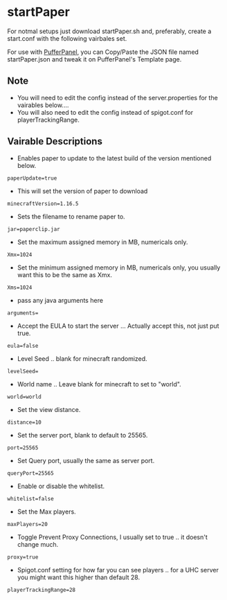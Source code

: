 # startPaper
For notmal setups just download startPaper.sh and, preferably, create a start.conf with the following vairbales set.

For use with [PufferPanel](https://github.com/PufferPanel/PufferPanel), you can Copy/Paste the JSON file named startPaper.json and tweak it on PufferPanel's Template page.
## Note
* You will need to edit the config instead of the server.properties for the vairables below....
* You will also need to edit the config instead of spigot.conf for playerTrackingRange.


## Vairable Descriptions
* Enables paper to update to the latest build of the version mentioned below.

``
paperUpdate=true
``
* This will set the version of paper to download

``
minecraftVersion=1.16.5
``
* Sets the filename to rename paper to.

``
jar=paperclip.jar
``
* Set the maximum assigned memory in MB, numericals only.

``
Xmx=1024
``
* Set the minimum assigned memory in MB, numericals only, you usually want this to be the same as Xmx.

``
Xms=1024
``
* pass any java arguments here

``
arguments=
``
* Accept the EULA to start the server ... Actually accept this, not just put true.

``
eula=false
``
* Level Seed .. blank for minecraft randomized.

``
levelSeed=
``
* World name .. Leave blank for minecraft to set to "world".

``
world=world
``
* Set the view distance.

``
distance=10
``
* Set the server port, blank to default to 25565.

``
port=25565
``
* Set Query port, usually the same as server port.

``
queryPort=25565
``
* Enable or disable the whitelist.

``
whitelist=false
``
* Set the Max players.

``
maxPlayers=20
``
* Toggle Prevent Proxy Connections, I usually set to true .. it doesn't change much.

``
proxy=true
``
* Spigot.conf setting for how far you can see players .. for a UHC server you might want this higher than default 28.

``
playerTrackingRange=28
``
